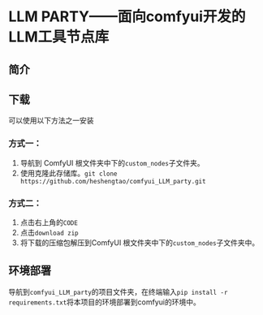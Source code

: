 # **LLM PARTY——面向comfyui开发的LLM工具节点库** 

## 简介

## 下载
可以使用以下方法之一安装
### 方式一：
1. 导航到 ComfyUI 根文件夹中下的`custom_nodes`子文件夹。
2. 使用克隆此存储库。`git clone https://github.com/heshengtao/comfyui_LLM_party.git`

### 方式二：
1. 点击右上角的`CODE`
2. 点击`download zip`
3. 将下载的压缩包解压到ComfyUI 根文件夹中下的`custom_nodes`子文件夹中。

## 环境部署
导航到`comfyui_LLM_party`的项目文件夹，在终端输入`pip install -r requirements.txt`将本项目的环境部署到comfyui的环境中。

